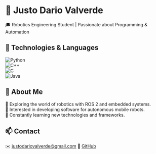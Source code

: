 # 🚀 Justo Dario Valverde  

🎓 Robotics Engineering Student | Passionate about Programming & Automation  

## 🔧 Technologies & Languages  
![Python](https://img.shields.io/badge/Python-3776AB?style=for-the-badge&logo=python&logoColor=white)  
![C++](https://img.shields.io/badge/C++-00599C?style=for-the-badge&logo=c%2B%2B&logoColor=white)  
![C](https://img.shields.io/badge/C-A8B9CC?style=for-the-badge&logo=c&logoColor=white)  
![Java](https://img.shields.io/badge/Java-007396?style=for-the-badge&logo=java&logoColor=white)

## 📌 About Me  
🔹 Exploring the world of robotics with ROS 2 and embedded systems.  
🔹 Interested in developing software for autonomous mobile robots.  
🔹 Constantly learning new technologies and frameworks.  

## 📫 Contact  
✉️ justodariovalverde@gmail.com 
📌 [GitHub](https://github.com/JustoDarioValverde)  
